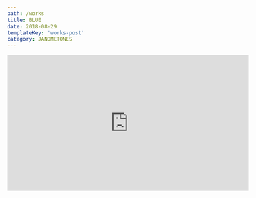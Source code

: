 ```yaml
---
path: /works
title: BLUE
date: 2018-08-29
templateKey: 'works-post'
category: JANOMETONES
---
```

<iframe width="560" height="315" src="https://www.youtube.com/embed/K7iNI5j-wPg" frameBorder="0" allow="accelerometer; autoplay; encrypted-media; gyroscope; picture-in-picture" allowFullScreen></iframe>
